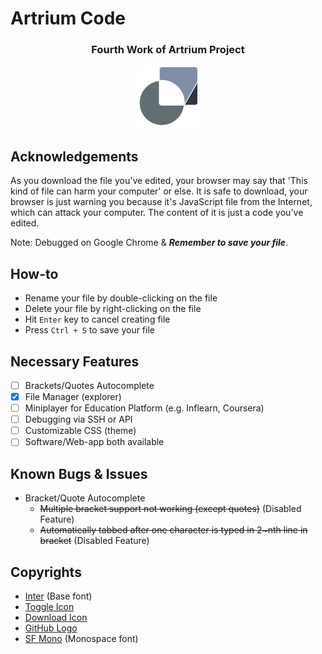# Artrium Code

<div align=center>

### Fourth Work of Artrium Project
<img title="logo" src="assets/artrium.png" style="width: 100px">

</div>

## Acknowledgements
As you download the file you've edited, your browser may say that 'This kind of file can harm your computer' or else. It is safe to download, your browser is just warning you because it's JavaScript file from the Internet, which can attack your computer. The content of it is just a code you've edited.

Note: Debugged on Google Chrome & ***Remember to save your file***.

## How-to
- Rename your file by double-clicking on the file
- Delete your file by right-clicking on the file
- Hit `Enter` key to cancel creating file
- Press `Ctrl + S` to save your file

## Necessary Features
- [ ] Brackets/Quotes Autocomplete
- [X] File Manager (explorer)
- [ ] Miniplayer for Education Platform (e.g. Inflearn, Coursera)
- [ ] Debugging via SSH or API
- [ ] Customizable CSS (theme)
- [ ] Software/Web-app both available

## Known Bugs & Issues
* Bracket/Quote Autocomplete
  * ~~Multiple bracket support not working (except quotes)~~ (Disabled Feature)
  * ~~Automatically tabbed after one character is typed in 2~nth line in bracket~~ (Disabled Feature)
  
## Copyrights
- [Inter](https://rsms.me/inter) (Base font)
- [Toggle Icon](https://icon-icons.com/icon/sidebar-expand-toggle-nav/145935)
- [Download Icon](https://www.iconfinder.com/icons/5204156/download_icon)
- [GitHub Logo](https://github.com/logos)
- [SF Mono](https://developer.apple.com/fonts) (Monospace font)
